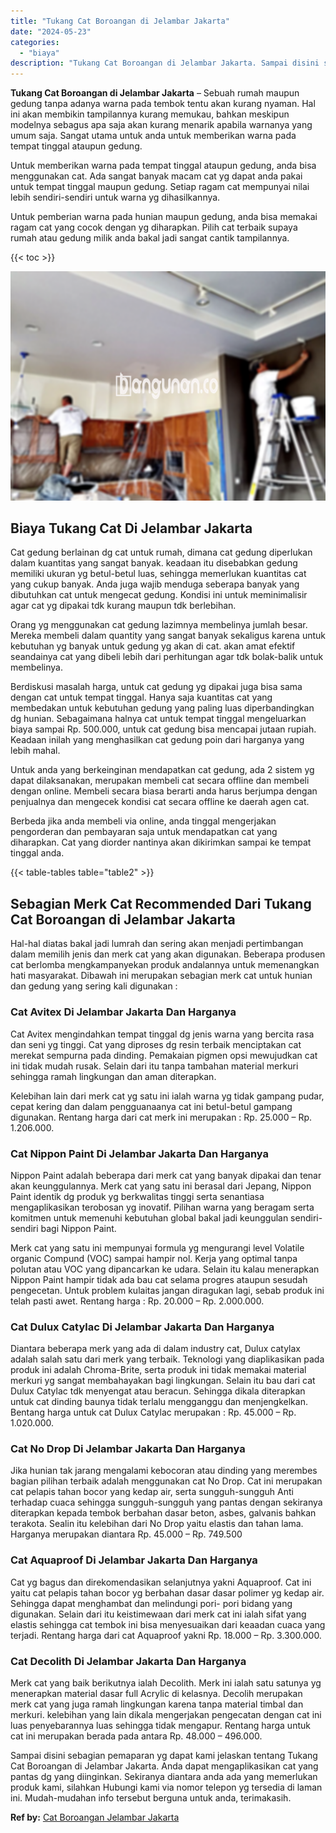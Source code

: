 ```yaml
---
title: "Tukang Cat Boroangan di Jelambar Jakarta"
date: "2024-05-23"
categories: 
  - "biaya"
description: "Tukang Cat Boroangan di Jelambar Jakarta. Sampai disini sebagian pemaparan yg dapat kami jelaskan tentang Tukang Cat Boroangan di Jelambar Jakarta. Anda dapa..."
---
```


**Tukang Cat Boroangan di Jelambar Jakarta** – Sebuah rumah maupun gedung tanpa adanya warna pada tembok tentu akan kurang nyaman. Hal ini akan membikin tampilannya kurang memukau, bahkan meskipun modelnya sebagus apa saja akan kurang menarik apabila warnanya yang umum saja. Sangat utama untuk anda untuk memberikan warna pada tempat tinggal ataupun gedung.

Untuk memberikan warna pada tempat tinggal ataupun gedung, anda bisa menggunakan cat. Ada sangat banyak macam cat yg dapat anda pakai untuk tempat tinggal maupun gedung. Setiap ragam cat mempunyai nilai lebih sendiri-sendiri untuk warna yg dihasilkannya.

Untuk pemberian warna pada hunian maupun gedung, anda bisa memakai ragam cat yang cocok dengan yg diharapkan. Pilih cat terbaik supaya rumah atau gedung milik anda bakal jadi sangat cantik tampilannya.

{{< toc >}}

![Tukang Cat Boroangan di Jelambar Jakarta](/images/jasa-cat-murah27.png)

## Biaya Tukang Cat Di Jelambar Jakarta

Cat gedung berlainan dg cat untuk rumah, dimana cat gedung diperlukan dalam kuantitas yang sangat banyak. keadaan itu disebabkan gedung memiliki ukuran yg betul-betul luas, sehingga memerlukan kuantitas cat yang cukup banyak. Anda juga wajib menduga seberapa banyak yang dibutuhkan cat untuk mengecat gedung. Kondisi ini untuk meminimalisir agar cat yg dipakai tdk kurang maupun tdk berlebihan.

Orang yg menggunakan cat gedung lazimnya membelinya jumlah besar. Mereka membeli dalam quantity yang sangat banyak sekaligus karena untuk kebutuhan yg banyak untuk gedung yg akan di cat. akan amat efektif seandainya cat yang dibeli lebih dari perhitungan agar tdk bolak-balik untuk membelinya.

Berdiskusi masalah harga, untuk cat gedung yg dipakai juga bisa sama dengan cat untuk tempat tinggal. Hanya saja kuantitas cat yang membedakan untuk kebutuhan gedung yang paling luas diperbandingkan dg hunian. Sebagaimana halnya cat untuk tempat tinggal mengeluarkan biaya sampai Rp. 500.000, untuk cat gedung bisa mencapai jutaan rupiah. Keadaan inilah yang menghasilkan cat gedung poin dari harganya yang lebih mahal.

Untuk anda yang berkeinginan mendapatkan cat gedung, ada 2 sistem yg dapat dilaksanakan, merupakan membeli cat secara offline dan membeli dengan online. Membeli secara biasa berarti anda harus berjumpa dengan penjualnya dan mengecek kondisi cat secara offline ke daerah agen cat.

Berbeda jika anda membeli via online, anda tinggal mengerjakan pengorderan dan pembayaran saja untuk mendapatkan cat yang diharapkan. Cat yang diorder nantinya akan dikirimkan sampai ke tempat tinggal anda.

{{< table-tables table="table2" >}}

## Sebagian Merk Cat Recommended Dari Tukang Cat Boroangan di Jelambar Jakarta

Hal-hal diatas bakal jadi lumrah dan sering akan menjadi pertimbangan dalam memilih jenis dan merk cat yang akan digunakan. Beberapa produsen cat berlomba mengkampanyekan produk andalannya untuk memenangkan hati masyarakat. Dibawah ini merupakan sebagian merk cat untuk hunian dan gedung yang sering kali digunakan :

### Cat Avitex Di Jelambar Jakarta Dan Harganya

Cat Avitex mengindahkan tempat tinggal dg jenis warna yang bercita rasa dan seni yg tinggi. Cat yang diproses dg resin terbaik menciptakan cat merekat sempurna pada dinding. Pemakaian pigmen opsi mewujudkan cat ini tidak mudah rusak. Selain dari itu tanpa tambahan material merkuri sehingga ramah lingkungan dan aman diterapkan.

Kelebihan lain dari merk cat yg satu ini ialah warna yg tidak gampang pudar, cepat kering dan dalam pengguanaanya cat ini betul-betul gampang digunakan. Rentang harga dari cat merk ini merupakan : Rp. 25.000 – Rp. 1.206.000.

### Cat Nippon Paint Di Jelambar Jakarta Dan Harganya

Nippon Paint adalah beberapa dari merk cat yang banyak dipakai dan tenar akan keunggulannya. Merk cat yang satu ini berasal dari Jepang, Nippon Paint identik dg produk yg berkwalitas tinggi serta senantiasa mengaplikasikan terobosan yg inovatif. Pilihan warna yang beragam serta komitmen untuk memenuhi kebutuhan global bakal jadi keunggulan sendiri-sendiri bagi Nippon Paint.

Merk cat yang satu ini mempunyai formula yg mengurangi level Volatile organic Compund (VOC) sampai hampir nol. Kerja yang optimal tanpa polutan atau VOC yang dipancarkan ke udara. Selain itu kalau menerapkan Nippon Paint hampir tidak ada bau cat selama progres ataupun sesudah pengecetan. Untuk problem kulaitas jangan diragukan lagi, sebab produk ini telah pasti awet. Rentang harga : Rp. 20.000 – Rp. 2.000.000.

### Cat Dulux Catylac Di Jelambar Jakarta Dan Harganya

Diantara beberapa merk yang ada di dalam industry cat, Dulux catylax adalah salah satu dari merk yang terbaik. Teknologi yang diaplikasikan pada produk ini adalah Chroma-Brite, serta produk ini tidak memakai material merkuri yg sangat membahayakan bagi lingkungan. Selain itu bau dari cat Dulux Catylac tdk menyengat atau beracun. Sehingga dikala diterapkan untuk cat dinding baunya tidak terlalu mengganggu dan menjengkelkan. Bentang harga untuk cat Dulux Catylac merupakan : Rp. 45.000 – Rp. 1.020.000.

### Cat No Drop Di Jelambar Jakarta Dan Harganya

Jika hunian tak jarang mengalami kebocoran atau dinding yang merembes bagian pilihan terbaik adalah menggunakan cat No Drop. Cat ini merupakan cat pelapis tahan bocor yang kedap air, serta sungguh-sungguh Anti terhadap cuaca sehingga sungguh-sungguh yang pantas dengan sekiranya diterapkan kepada tembok berbahan dasar beton, asbes, galvanis bahkan terakota. Sealin itu kelebihan dari No Drop yaitu elastis dan tahan lama. Harganya merupakan diantara Rp. 45.000 – Rp. 749.500

### Cat Aquaproof Di Jelambar Jakarta Dan Harganya

Cat yg bagus dan direkomendasikan selanjutnya yakni Aquaproof. Cat ini yaitu cat pelapis tahan bocor yg berbahan dasar dasar polimer yg kedap air. Sehingga dapat menghambat dan melindungi pori- pori bidang yang digunakan. Selain dari itu keistimewaan dari merk cat ini ialah sifat yang elastis sehingga cat tembok ini bisa menyesuaikan dari keaadan cuaca yang terjadi. Rentang harga dari cat Aquaproof yakni Rp. 18.000 – Rp. 3.300.000.

### Cat Decolith Di Jelambar Jakarta Dan Harganya

Merk cat yang baik berikutnya ialah Decolith. Merk ini ialah satu satunya yg menerapkan material dasar full Acrylic di kelasnya. Decolih merupakan merk cat yang juga ramah lingkungan karena tanpa material timbal dan merkuri. kelebihan yang lain dikala mengerjakan pengecatan dengan cat ini luas penyebarannya luas sehingga tidak mengapur. Rentang harga untuk cat ini merupakan berada pada antara Rp. 48.000 – 496.000.

Sampai disini sebagian pemaparan yg dapat kami jelaskan tentang Tukang Cat Boroangan di Jelambar Jakarta. Anda dapat mengaplikasikan cat yang pantas dg yang diinginkan. Sekiranya diantara anda ada yang memerlukan produk kami, silahkan Hubungi kami via nomor telepon yg tersedia di laman ini. Mudah-mudahan info tersebut berguna untuk anda, terimakasih.

**Ref by:** [Cat Boroangan Jelambar Jakarta](https://id.wikipedia.org/wiki/Cat)
